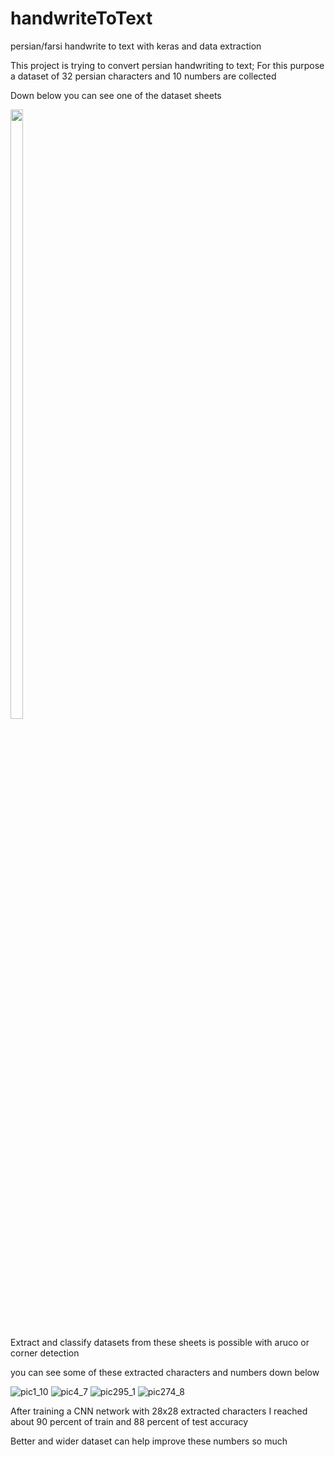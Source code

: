 # handwriteToText
persian/farsi handwrite to text with keras and data extraction

This project is trying to convert persian handwriting to text; For this purpose a dataset of 32 persian characters and 10 numbers are collected

Down below you can see one of the dataset sheets

<img src="https://user-images.githubusercontent.com/47675705/134969377-0deccf78-6a9e-4e34-a32d-e1bdf0aac9d6.jpg" width=20% height=50%>

Extract and classify datasets from these sheets is possible with aruco or corner detection

you can see some of these extracted characters and numbers down below

![pic1_10](https://user-images.githubusercontent.com/47675705/134947355-82918cca-3223-4371-9084-0952665bcb09.png)  ![pic4_7](https://user-images.githubusercontent.com/47675705/134947407-c31aa19e-74f1-4f15-9f9f-55d25964c725.png)  ![pic295_1](https://user-images.githubusercontent.com/47675705/134947605-9592e9f1-eba0-4a00-b00b-9105f575e691.png)  ![pic274_8](https://user-images.githubusercontent.com/47675705/134952721-ea57c389-2c23-4372-b981-d394a6559da2.png)

After training a CNN network with 28x28 extracted characters I reached about 90 percent of train and 88 percent of test accuracy

Better and wider dataset can help improve these numbers so much
